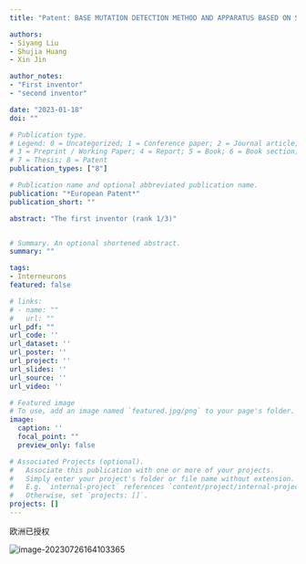```yaml
---
title: "Patent: BASE MUTATION DETECTION METHOD AND APPARATUS BASED ON SEQUENCING DATA, AND STORAGE MEDIUM"

authors:
- Siyang Liu
- Shujia Huang
- Xin Jin

author_notes:
- "First inventor"
- "second inventor"

date: "2023-01-18"
doi: ""

# Publication type.
# Legend: 0 = Uncategorized; 1 = Conference paper; 2 = Journal article;
# 3 = Preprint / Working Paper; 4 = Report; 5 = Book; 6 = Book section;
# 7 = Thesis; 8 = Patent
publication_types: ["8"]

# Publication name and optional abbreviated publication name.
publication: "*European Patent*"
publication_short: ""

abstract: "The first inventor (rank 1/3)"


# Summary. An optional shortened abstract.
summary: ""

tags:
- Interneurons
featured: false

# links:
# - name: ""
#   url: ""
url_pdf: ""
url_code: ''
url_dataset: ''
url_poster: ''
url_project: ''
url_slides: ''
url_source: ''
url_video: ''

# Featured image
# To use, add an image named `featured.jpg/png` to your page's folder. 
image:
  caption: ''
  focal_point: ""
  preview_only: false

# Associated Projects (optional).
#   Associate this publication with one or more of your projects.
#   Simply enter your project's folder or file name without extension.
#   E.g. `internal-project` references `content/project/internal-project/index.md`.
#   Otherwise, set `projects: []`.
projects: []
---
```


欧洲已授权

![image-20230726164103365](https://static.fungenomics.com/images/2023/07/image-20230726164103365.png)


